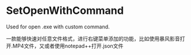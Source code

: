 # SetOpenWithCommand
Used for open .exe with custom command.

一款能够快速对任意文件格式，进行右键菜单添加的功能，比如使用暴风影音打开.MP4文件，又或者使用notepad++打开.json文件
